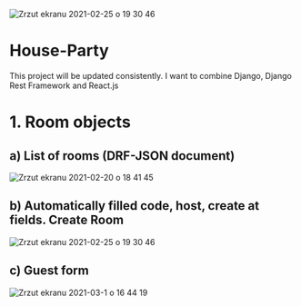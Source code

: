 ![Zrzut ekranu 2021-02-25 o 19 30 46](https://user-images.githubusercontent.com/56914063/109521785-f5ff1d00-7aad-11eb-9c70-14ec761f9713.png)
# House-Party

This project will be updated consistently. I want to combine Django, Django Rest Framework and React.js

# 1. Room objects
## a) List of rooms (DRF-JSON document)

![Zrzut ekranu 2021-02-20 o 18 41 45](https://user-images.githubusercontent.com/56914063/108603999-8ac99280-73ab-11eb-99f1-b435677095ad.png)

 ## b) Automatically filled code, host, create at fields. Create Room

![Zrzut ekranu 2021-02-25 o 19 30 46](https://user-images.githubusercontent.com/56914063/109522626-c3095900-7aae-11eb-883c-9e1cfd86f29c.png)

## c) Guest form

![Zrzut ekranu 2021-03-1 o 16 44 19](https://user-images.githubusercontent.com/56914063/109521740-e67fd400-7aad-11eb-82c0-799277d1c62b.png)
